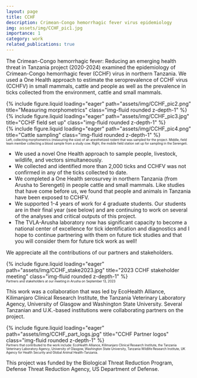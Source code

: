 ```yaml
---
layout: page
title: CCHF 
description: Crimean-Congo hemorrhagic fever virus epidemiology
img: assets/img/CCHF_pic1.jpg
importance: 1
category: work
related_publications: true
---
```

<style>
div.caption {
  font-size: 0.6em;
}
</style>


The Crimean-Congo hemorrhagic fever: Reducing an emerging health threat in Tanzania project (2020-2024) examined the epidemiology of Crimean-Congo hemorrhagic fever (CCHF) virus in northern Tanzania. We used a One Health approach to estimate the seroprevalence of CCHF virus (CCHFV) in small mammals, cattle and people as well as the prevalence in ticks collected from the environment, cattle and small mammals. 

<div class="row">
    <div class="col-sm mt-3 mt-md-0">
        {% include figure.liquid loading="eager" path="assets/img/CCHF_pic2.png" title="Measuring morphometrics" class="img-fluid rounded z-depth-1" %}
    </div>
    <div class="col-sm mt-3 mt-md-0">
        {% include figure.liquid loading="eager" path="assets/img/CCHF_pic3.jpg" title="CCHF field set up" class="img-fluid rounded z-depth-1" %}
    </div>
    <div class="col-sm mt-3 mt-md-0">
        {% include figure.liquid loading="eager" path="assets/img/CCHF_pic4.png" title="Cattle sampling" class="img-fluid rounded z-depth-1" %}
    </div>
</div>
<div class="caption">
    Left, collecting morphometrics (measuring the size) of an anesthetized rodent that was sampled for the project. Middle, field team member collecting a blood sample from a study cow. Right, the mobile field station set up for sampling in the Serengeti.
</div>

- We used a novel One Health approach to sample people, livestock, wildlife, and vectors simultaneously.
- We collected and identified more than 2,000 ticks and CCHFV was not confirmed in any of the ticks collected to date.
- We completed a One Health serosurvey in northern Tanzania (from Arusha to Serengeti) in people cattle and small mammals. Like studies that have come before us, we found that people and animals in Tanzania have been exposed to CCHFV. 
- We supported 1-4 years of work for 4 graduate students. Our students are in their final year (see below) and are continuing to work on several of the analyses and critical outputs of this project.
- The TVLA-Arusha laboratory now has significant capacity to become a national center of excellence for tick identification and diagnostics and I hope to continue partnering with them on future tick studies and that you will consider them for future tick work as well! 

We appreciate all the contributions of our partners and stakeholders.

<div class="row">
    <div class="col-sm mt-3 mt-md-0">
        {% include figure.liquid loading="eager" path="assets/img/CCHF_stake2023.jpg" title="2023 CCHF stakeholder meeting" class="img-fluid rounded z-depth-1" %}
    </div>
</div>
<div class="caption">
    Partners and stakeholders at our meeting in Arusha on September 13, 2023
</div>

This work was a collaboration that was led by EcoHealth Alliance, Kilimanjaro Clinical Research Institute, the Tanzania Veterinary Laboratory Agency, University of Glasgow and Washington State University. Several Tanzanian and U.K.-based institutions were collaborating partners on the project.


<div class="row">
    <div class="col-sm mt-3 mt-md-0">
        {% include figure.liquid loading="eager" path="assets/img/CCHF_part_logs.jpg" title="CCHF Partner logos" class="img-fluid rounded z-depth-1" %}
    </div>
</div>
<div class="caption">
    Partners that contributed to the work include: EcoHealth Alliance, Kilimanjaro Clinical Research Institute, the Tanzania Veterinary Laboratory Agency, University of Glasgow, Washington State University, Tanzania Wildlife Research Institute, UK Agency for Health Security and Global Animal Health-Tanzania.
</div>

This project was funded by the Biological Threat Reduction Program, Defense Threat Reduction Agency, US Department of Defense.
